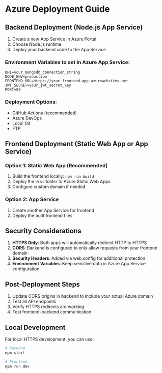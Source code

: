# Azure Deployment Guide

## Backend Deployment (Node.js App Service)

1. Create a new App Service in Azure Portal
2. Choose Node.js runtime
3. Deploy your backend code to the App Service

### Environment Variables to set in Azure App Service:
```
URI=your_mongodb_connection_string
NODE_ENV=production
FRONTEND_URL=https://your-frontend-app.azurewebsites.net
JWT_SECRET=your_jwt_secret_key
PORT=80
```

### Deployment Options:
- GitHub Actions (recommended)
- Azure DevOps
- Local Git
- FTP

## Frontend Deployment (Static Web App or App Service)

### Option 1: Static Web App (Recommended)
1. Build the frontend locally: `npm run build`
2. Deploy the `dist` folder to Azure Static Web Apps
3. Configure custom domain if needed

### Option 2: App Service
1. Create another App Service for frontend
2. Deploy the built frontend files

## Security Considerations

1. **HTTPS Only**: Both apps will automatically redirect HTTP to HTTPS
2. **CORS**: Backend is configured to only allow requests from your frontend domain
3. **Security Headers**: Added via web.config for additional protection
4. **Environment Variables**: Keep sensitive data in Azure App Service configuration

## Post-Deployment Steps

1. Update CORS origins in backend to include your actual Azure domain
2. Test all API endpoints
3. Verify HTTPS redirects are working
4. Test frontend-backend communication

## Local Development

For local HTTPS development, you can use:
```bash
# Backend
npm start

# Frontend  
npm run dev
```
